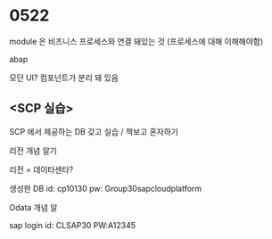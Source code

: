 # 0522

module 은 비즈니스 프로세스와 연결 돼있는 것 \(프로세스에 대해 이해해야함\) 

abap 

모던 UI?  컴포넌트가 분리 돼 있음 

## &lt;SCP 실습&gt; 

SCP 에서 제공하는 DB  갖고 실습 / 책보고 혼자하기

리전 개념 알기

리전 = 데이타센타?

생성한 DB id: cp10130 pw: Group30sapcloudplatform

Odata 개념 알



sap login  id: CLSAP30 PW:A12345

